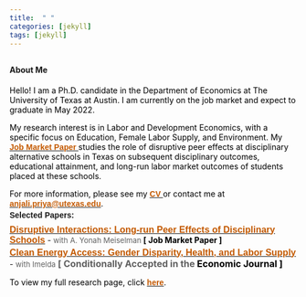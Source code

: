 ```yaml
---
title:  " "
categories: [jekyll]
tags: [jekyll]
---
```


<h4 style="margin-top:30px;" id="working-papers"><strong>About Me</strong></h4>

<p><font color="#000000"> Hello! I am a Ph.D. candidate in the Department of Economics at The University of Texas at Austin. I am currently on the job market and expect to graduate in May 2022.</font></p>
  
<p><font color="#000000"> My research interest is in Labor and Development Economics, with a specific focus on Education, Female Labor Supply, and Environment. My <a href="{{ site.baseurl }}/files/JMP - Anjali P Verma - UT Austin.pdf"><b><font face="Arial" color="#C35900"> Job Market Paper </font></b></a> studies the role of disruptive peer effects at disciplinary alternative schools in Texas on subsequent disciplinary outcomes, educational attainment, and long-run labor market outcomes of students placed at these schools. </font></p>


<p style="color:#000000;">For more information, please see my <a href="{{ site.baseurl }}/files/CV_Anjali_P_Verma.pdf"><b><font face="Arial" color="#C35900">CV </font></b></a> or contact me at  <a href="mailto:{{ site.author.email }}" title="Email {{ site.author.email }}" target="_blank"><b><font face="Arial" color="#C35900">anjali.priya@utexas.edu</font></b></a>.</p>




<h4 style="margin-top:-10px;" id="working-papers"><b><font face="Arial">Selected Papers:</font></b></h4>
<p style="margin-top:-10px;"><a href="{{ site.baseurl }}/files/Disruptive Interactions_JMP_Anjali P Verma.pdf" target="_blank"><font face="Arial" size="3" style="color:#C35900"><b>Disruptive Interactions: Long-run Peer Effects of Disciplinary Schools</b></font></a> - <font size="2" style="color:#606060;"> with A. Yonah Meiselman </font><font style="color:#000000;"><strong>[ Job Market Paper ]</strong></font></p>
  
<p style="margin-top:-10px;"><a href="{{ site.baseurl }}/files/Clean Energy, Gender, and Labor Supply.pdf" target="_blank"><font face="Arial" size="3" style="color:#C35900"><b>Clean Energy Access: Gender Disparity, Health, and Labor Supply</b></font></a> - <font size="2" style="color:#606060;"> with Imelda</font>
<font size="3" style="color:#606060;"><span style="font-weight:bold"> [ Conditionally Accepted in the <font size="3" style="color:#000000;"><strong> Economic Journal</strong> ] </font></span></font></p>
  
<p><font color="#000000"> To view my full research page, click <a href="https://anjalipverma.github.io/research/"><b><font face="Arial" color="#C35900"> here</font></b></a>.</font></p>
  

